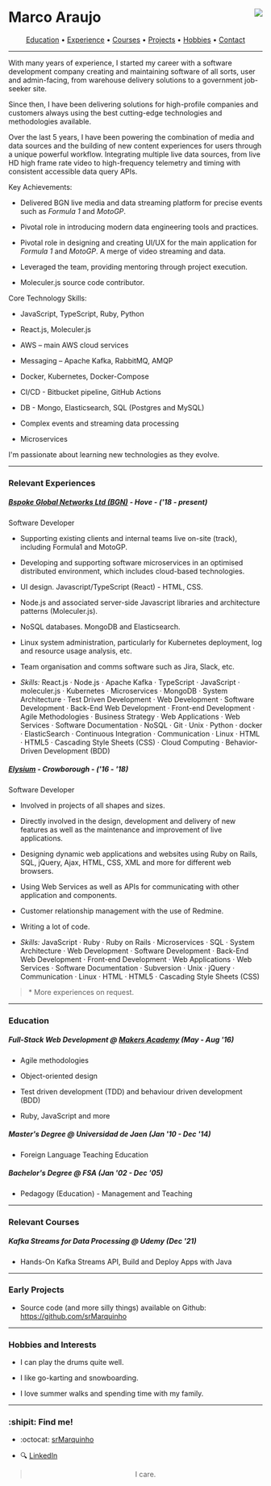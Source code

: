 # Marco Araujo <a href="https://www.codewars.com/users/srMarquinho"><img align="right" src="https://www.codewars.com/users/srMarquinho/badges/micro"></a>

<p align="center">
  <a href="#education">Education</a>
  &bull;
  <a href="#experience">Experience</a>
  &bull;
  <a href="#courses">Courses</a>
  &bull;
  <a href="#projects">Projects</a>
  &bull;
  <a href="#hobbies">Hobbies</a>
  &bull;
  <a href="#contact">Contact</a>
</p>

----------

With many years of experience, I started my career with a software development company creating and maintaining software of all sorts, user and admin-facing, from warehouse delivery solutions to a government job-seeker site.

Since then, I have been delivering solutions for high-profile companies and customers always using the best cutting-edge technologies and methodologies available.

Over the last 5 years, I have been powering the combination of media and data sources and the building of new content experiences for users through a unique powerful workflow. Integrating multiple live data sources, from live HD high frame rate video to high-frequency telemetry and timing with consistent accessible data query APIs.

Key Achievements:

- Delivered BGN live media and data streaming platform for precise events such as *Formula 1* and *MotoGP*.

- Pivotal role in introducing modern data engineering tools and practices.

- Pivotal role in designing and creating UI/UX for the main application for *Formula 1* and *MotoGP*. A merge of video streaming and data.

- Leveraged the team, providing mentoring through project execution.

- Moleculer.js source code contributor.

Core Technology Skills:

- JavaScript, TypeScript, Ruby, Python

- React.js, Moleculer.js

- AWS – main AWS cloud services

- Messaging – Apache Kafka, RabbitMQ, AMQP

- Docker, Kubernetes, Docker-Compose

- CI/CD - Bitbucket pipeline, GitHub Actions

- DB - Mongo, Elasticsearch, SQL (Postgres and MySQL)

- Complex events and streaming data processing

- Microservices

I'm passionate about learning new technologies as they evolve.

----------

### <a name="experience"></a>Relevant Experiences

##### [Bspoke Global Networks Ltd (BGN)](http://bgnevents.com/) - Hove - ('18 - present)

Software Developer

- Supporting existing clients and internal teams live on-site (track), including Formula1 and MotoGP.

- Developing and supporting software microservices in an optimised distributed environment, which includes cloud-based technologies.

- UI design. Javascript/TypeScript (React) - HTML, CSS.

- Node.js and associated server-side Javascript libraries and architecture patterns (Moleculer.js).

- NoSQL databases. MongoDB and Elasticsearch.

- Linux system administration, particularly for Kubernetes deployment, log and resource usage analysis, etc.

- Team organisation and comms software such as Jira, Slack, etc.

- *Skills:* React.js · Node.js · Apache Kafka · TypeScript · JavaScript · moleculer.js · Kubernetes · Microservices · MongoDB · System Architecture · Test Driven Development · Web Development · Software Development · Back-End Web Development · Front-end Development · Agile Methodologies · Business Strategy · Web Applications · Web Services · Software Documentation · NoSQL · Git · Unix · Python · docker · ElasticSearch · Continuous Integration · Communication · Linux · HTML · HTML5 · Cascading Style Sheets (CSS) · Cloud Computing · Behavior-Driven Development (BDD)

##### [Elysium](https://elysium.uk/) - Crowborough - ('16 - '18)

Software Developer

- Involved in projects of all shapes and sizes.

- Directly involved in the design, development and delivery of new features as well as the maintenance and improvement of live applications.

- Designing dynamic web applications and websites using Ruby on Rails, SQL, jQuery, Ajax, HTML, CSS, XML and more for different web browsers.

- Using Web Services as well as APIs for communicating with other application and components.

- Customer relationship management with the use of Redmine.

- Writing a lot of code.

- *Skills:* JavaScript · Ruby · Ruby on Rails · Microservices · SQL · System Architecture · Web Development · Software Development · Back-End Web Development · Front-end Development · Web Applications · Web Services · Software Documentation · Subversion · Unix · jQuery · Communication · Linux · HTML · HTML5 · Cascading Style Sheets (CSS)

> \* More experiences on request.

----------

### Education

##### Full-Stack Web Development @ [Makers Academy](http://www.makersacademy.com/curriculum/) (May - Aug '16)

- Agile methodologies

- Object-oriented design

- Test driven development (TDD) and behaviour driven development (BDD)

- Ruby, JavaScript and more

##### Master's Degree @ Universidad de Jaen (Jan '10 - Dec '14)

- Foreign Language Teaching Education

##### Bachelor's Degree @ FSA (Jan '02 - Dec '05)

- Pedagogy (Education) - Management and Teaching

----------

### <a name="courses"></a>Relevant Courses

##### Kafka Streams for Data Processing @ Udemy (Dec '21)

- Hands-On Kafka Streams API, Build and Deploy Apps with Java

----------

### <a name="projects"></a>Early Projects

* Source code (and more silly things) available on Github: https://github.com/srMarquinho

----------

### <a name="hobbies"></a>Hobbies and Interests

- I can play the drums quite well.

- I like go-karting and snowboarding.

- I love summer walks and spending time with my family.

----------

### <a name="contact"></a>:shipit: Find me!

* :octocat: [srMarquinho](https://github.com/srMarquinho)

* :mag: [LinkedIn](https://www.linkedin.com/in/srMarquinho)

> <p align="center">I care.</p>
